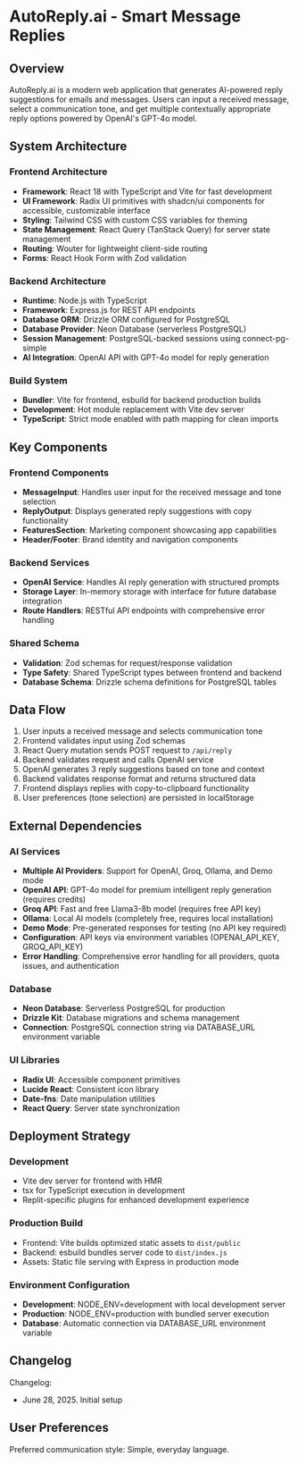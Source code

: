# AutoReply.ai - Smart Message Replies

## Overview

AutoReply.ai is a modern web application that generates AI-powered reply suggestions for emails and messages. Users can input a received message, select a communication tone, and get multiple contextually appropriate reply options powered by OpenAI's GPT-4o model.

## System Architecture

### Frontend Architecture
- **Framework**: React 18 with TypeScript and Vite for fast development
- **UI Framework**: Radix UI primitives with shadcn/ui components for accessible, customizable interface
- **Styling**: Tailwind CSS with custom CSS variables for theming
- **State Management**: React Query (TanStack Query) for server state management
- **Routing**: Wouter for lightweight client-side routing
- **Forms**: React Hook Form with Zod validation

### Backend Architecture
- **Runtime**: Node.js with TypeScript
- **Framework**: Express.js for REST API endpoints
- **Database ORM**: Drizzle ORM configured for PostgreSQL
- **Database Provider**: Neon Database (serverless PostgreSQL)
- **Session Management**: PostgreSQL-backed sessions using connect-pg-simple
- **AI Integration**: OpenAI API with GPT-4o model for reply generation

### Build System
- **Bundler**: Vite for frontend, esbuild for backend production builds
- **Development**: Hot module replacement with Vite dev server
- **TypeScript**: Strict mode enabled with path mapping for clean imports

## Key Components

### Frontend Components
- **MessageInput**: Handles user input for the received message and tone selection
- **ReplyOutput**: Displays generated reply suggestions with copy functionality
- **FeaturesSection**: Marketing component showcasing app capabilities
- **Header/Footer**: Brand identity and navigation components

### Backend Services
- **OpenAI Service**: Handles AI reply generation with structured prompts
- **Storage Layer**: In-memory storage with interface for future database integration
- **Route Handlers**: RESTful API endpoints with comprehensive error handling

### Shared Schema
- **Validation**: Zod schemas for request/response validation
- **Type Safety**: Shared TypeScript types between frontend and backend
- **Database Schema**: Drizzle schema definitions for PostgreSQL tables

## Data Flow

1. User inputs a received message and selects communication tone
2. Frontend validates input using Zod schemas
3. React Query mutation sends POST request to `/api/reply`
4. Backend validates request and calls OpenAI service
5. OpenAI generates 3 reply suggestions based on tone and context
6. Backend validates response format and returns structured data
7. Frontend displays replies with copy-to-clipboard functionality
8. User preferences (tone selection) are persisted in localStorage

## External Dependencies

### AI Services
- **Multiple AI Providers**: Support for OpenAI, Groq, Ollama, and Demo mode
- **OpenAI API**: GPT-4o model for premium intelligent reply generation (requires credits)
- **Groq API**: Fast and free Llama3-8b model (requires free API key)
- **Ollama**: Local AI models (completely free, requires local installation)
- **Demo Mode**: Pre-generated responses for testing (no API key required)
- **Configuration**: API keys via environment variables (OPENAI_API_KEY, GROQ_API_KEY)
- **Error Handling**: Comprehensive error handling for all providers, quota issues, and authentication

### Database
- **Neon Database**: Serverless PostgreSQL for production
- **Drizzle Kit**: Database migrations and schema management
- **Connection**: PostgreSQL connection string via DATABASE_URL environment variable

### UI Libraries
- **Radix UI**: Accessible component primitives
- **Lucide React**: Consistent icon library
- **Date-fns**: Date manipulation utilities
- **React Query**: Server state synchronization

## Deployment Strategy

### Development
- Vite dev server for frontend with HMR
- tsx for TypeScript execution in development
- Replit-specific plugins for enhanced development experience

### Production Build
- Frontend: Vite builds optimized static assets to `dist/public`
- Backend: esbuild bundles server code to `dist/index.js`
- Assets: Static file serving with Express in production mode

### Environment Configuration
- **Development**: NODE_ENV=development with local development server
- **Production**: NODE_ENV=production with bundled server execution
- **Database**: Automatic connection via DATABASE_URL environment variable

## Changelog

Changelog:
- June 28, 2025. Initial setup

## User Preferences

Preferred communication style: Simple, everyday language.
